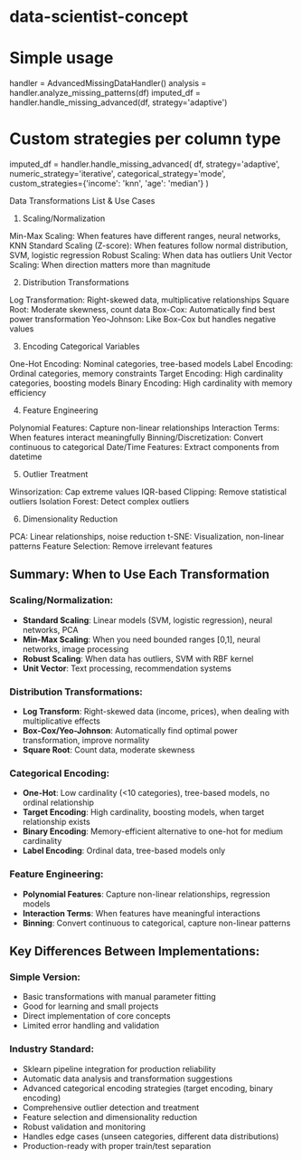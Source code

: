 # data-scientist-concept

# Simple usage
handler = AdvancedMissingDataHandler()
analysis = handler.analyze_missing_patterns(df)
imputed_df = handler.handle_missing_advanced(df, strategy='adaptive')

# Custom strategies per column type
imputed_df = handler.handle_missing_advanced(
    df, 
    strategy='adaptive',
    numeric_strategy='iterative',
    categorical_strategy='mode',
    custom_strategies={'income': 'knn', 'age': 'median'}
)


Data Transformations List & Use Cases
1. Scaling/Normalization

Min-Max Scaling: When features have different ranges, neural networks, KNN
Standard Scaling (Z-score): When features follow normal distribution, SVM, logistic regression
Robust Scaling: When data has outliers
Unit Vector Scaling: When direction matters more than magnitude

2. Distribution Transformations

Log Transformation: Right-skewed data, multiplicative relationships
Square Root: Moderate skewness, count data
Box-Cox: Automatically find best power transformation
Yeo-Johnson: Like Box-Cox but handles negative values

3. Encoding Categorical Variables

One-Hot Encoding: Nominal categories, tree-based models
Label Encoding: Ordinal categories, memory constraints
Target Encoding: High cardinality categories, boosting models
Binary Encoding: High cardinality with memory efficiency

4. Feature Engineering

Polynomial Features: Capture non-linear relationships
Interaction Terms: When features interact meaningfully
Binning/Discretization: Convert continuous to categorical
Date/Time Features: Extract components from datetime

5. Outlier Treatment

Winsorization: Cap extreme values
IQR-based Clipping: Remove statistical outliers
Isolation Forest: Detect complex outliers

6. Dimensionality Reduction

PCA: Linear relationships, noise reduction
t-SNE: Visualization, non-linear patterns
Feature Selection: Remove irrelevant features

## **Summary: When to Use Each Transformation**

### **Scaling/Normalization:**
- **Standard Scaling**: Linear models (SVM, logistic regression), neural networks, PCA
- **Min-Max Scaling**: When you need bounded ranges [0,1], neural networks, image processing
- **Robust Scaling**: When data has outliers, SVM with RBF kernel
- **Unit Vector**: Text processing, recommendation systems

### **Distribution Transformations:**
- **Log Transform**: Right-skewed data (income, prices), when dealing with multiplicative effects
- **Box-Cox/Yeo-Johnson**: Automatically find optimal power transformation, improve normality
- **Square Root**: Count data, moderate skewness

### **Categorical Encoding:**
- **One-Hot**: Low cardinality (<10 categories), tree-based models, no ordinal relationship
- **Target Encoding**: High cardinality, boosting models, when target relationship exists
- **Binary Encoding**: Memory-efficient alternative to one-hot for medium cardinality
- **Label Encoding**: Ordinal data, tree-based models only

### **Feature Engineering:**
- **Polynomial Features**: Capture non-linear relationships, regression models
- **Interaction Terms**: When features have meaningful interactions
- **Binning**: Convert continuous to categorical, capture non-linear patterns

## **Key Differences Between Implementations:**

### **Simple Version:**
- Basic transformations with manual parameter fitting
- Good for learning and small projects
- Direct implementation of core concepts
- Limited error handling and validation

### **Industry Standard:**
- Sklearn pipeline integration for production reliability
- Automatic data analysis and transformation suggestions
- Advanced categorical encoding strategies (target encoding, binary encoding)
- Comprehensive outlier detection and treatment
- Feature selection and dimensionality reduction
- Robust validation and monitoring
- Handles edge cases (unseen categories, different data distributions)
- Production-ready with proper train/test separation


